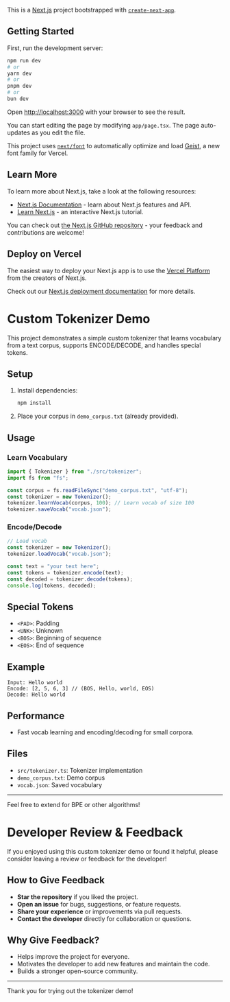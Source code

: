This is a [Next.js](https://nextjs.org) project bootstrapped with [`create-next-app`](https://nextjs.org/docs/app/api-reference/cli/create-next-app).

## Getting Started

First, run the development server:

```bash
npm run dev
# or
yarn dev
# or
pnpm dev
# or
bun dev
```

Open [http://localhost:3000](http://localhost:3000) with your browser to see the result.

You can start editing the page by modifying `app/page.tsx`. The page auto-updates as you edit the file.

This project uses [`next/font`](https://nextjs.org/docs/app/building-your-application/optimizing/fonts) to automatically optimize and load [Geist](https://vercel.com/font), a new font family for Vercel.

## Learn More

To learn more about Next.js, take a look at the following resources:

- [Next.js Documentation](https://nextjs.org/docs) - learn about Next.js features and API.
- [Learn Next.js](https://nextjs.org/learn) - an interactive Next.js tutorial.

You can check out [the Next.js GitHub repository](https://github.com/vercel/next.js) - your feedback and contributions are welcome!

## Deploy on Vercel

The easiest way to deploy your Next.js app is to use the [Vercel Platform](https://vercel.com/new?utm_medium=default-template&filter=next.js&utm_source=create-next-app&utm_campaign=create-next-app-readme) from the creators of Next.js.

Check out our [Next.js deployment documentation](https://nextjs.org/docs/app/building-your-application/deploying) for more details.

# Custom Tokenizer Demo

This project demonstrates a simple custom tokenizer that learns vocabulary from a text corpus, supports ENCODE/DECODE, and handles special tokens.

## Setup

1. Install dependencies:
   ```sh
   npm install
   ```
2. Place your corpus in `demo_corpus.txt` (already provided).

## Usage

### Learn Vocabulary

```ts
import { Tokenizer } from "./src/tokenizer";
import fs from "fs";

const corpus = fs.readFileSync("demo_corpus.txt", "utf-8");
const tokenizer = new Tokenizer();
tokenizer.learnVocab(corpus, 100); // Learn vocab of size 100
tokenizer.saveVocab("vocab.json");
```

### Encode/Decode

```ts
// Load vocab
const tokenizer = new Tokenizer();
tokenizer.loadVocab("vocab.json");

const text = "your text here";
const tokens = tokenizer.encode(text);
const decoded = tokenizer.decode(tokens);
console.log(tokens, decoded);
```

## Special Tokens

- `<PAD>`: Padding
- `<UNK>`: Unknown
- `<BOS>`: Beginning of sequence
- `<EOS>`: End of sequence

## Example

```
Input: Hello world
Encode: [2, 5, 6, 3] // (BOS, Hello, world, EOS)
Decode: Hello world
```

## Performance

- Fast vocab learning and encoding/decoding for small corpora.

## Files

- `src/tokenizer.ts`: Tokenizer implementation
- `demo_corpus.txt`: Demo corpus
- `vocab.json`: Saved vocabulary

---

Feel free to extend for BPE or other algorithms!

# Developer Review & Feedback

If you enjoyed using this custom tokenizer demo or found it helpful, please consider leaving a review or feedback for the developer!

## How to Give Feedback

- **Star the repository** if you liked the project.
- **Open an issue** for bugs, suggestions, or feature requests.
- **Share your experience** or improvements via pull requests.
- **Contact the developer** directly for collaboration or questions.

## Why Give Feedback?

- Helps improve the project for everyone.
- Motivates the developer to add new features and maintain the code.
- Builds a stronger open-source community.

---

Thank you for trying out the tokenizer demo!
